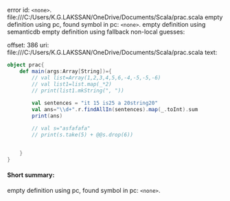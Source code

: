 error id: `<none>`.
file:///C:/Users/K.G.LAKSSAN/OneDrive/Documents/Scala/prac.scala
empty definition using pc, found symbol in pc: `<none>`.
empty definition using semanticdb
empty definition using fallback
non-local guesses:

offset: 386
uri: file:///C:/Users/K.G.LAKSSAN/OneDrive/Documents/Scala/prac.scala
text:
```scala
object prac{
    def main(args:Array[String])={
        // val list=Array(1,2,3,4,5,6,-4,-5,-5,-6)
        // val list1=list.map(_*2)
        // print(list1.mkString(", "))
           
        val sentences = "it 15 is25 a 20string20"
        val ans="\\d+".r.findAllIn(sentences).map(_.toInt).sum
        print(ans)

        // val s="asfafafa"
        // print(s.take(5) + @@s.drop(6))


    }
}
```


#### Short summary: 

empty definition using pc, found symbol in pc: `<none>`.